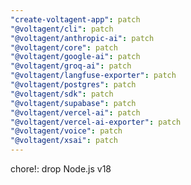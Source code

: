 ```yaml
---
"create-voltagent-app": patch
"@voltagent/cli": patch
"@voltagent/anthropic-ai": patch
"@voltagent/core": patch
"@voltagent/google-ai": patch
"@voltagent/groq-ai": patch
"@voltagent/langfuse-exporter": patch
"@voltagent/postgres": patch
"@voltagent/sdk": patch
"@voltagent/supabase": patch
"@voltagent/vercel-ai": patch
"@voltagent/vercel-ai-exporter": patch
"@voltagent/voice": patch
"@voltagent/xsai": patch
---
```


chore!: drop Node.js v18
